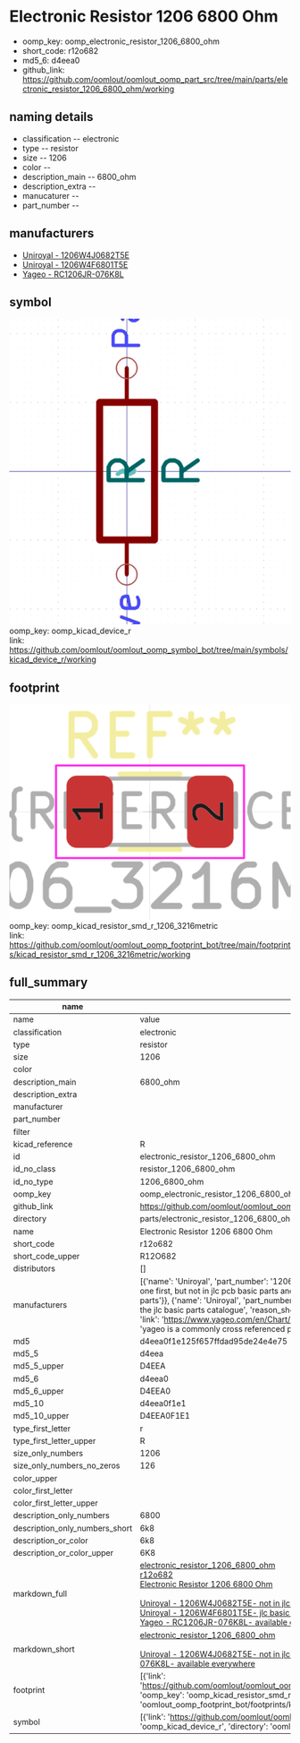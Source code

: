 # Electronic Resistor 1206 6800 Ohm

  
* oomp_key: oomp_electronic_resistor_1206_6800_ohm 
* short_code: r12o682
* md5_6: d4eea0  
* github_link: https://github.com/oomlout/oomlout_oomp_part_src/tree/main/parts/electronic_resistor_1206_6800_ohm/working  
## naming details
* classification -- electronic
* type -- resistor
* size -- 1206
* color -- 
* description_main -- 6800_ohm
* description_extra -- 
* manucaturer -- 
* part_number -- 


## manufacturers
* [Uniroyal - 1206W4J0682T5E]()  
* [Uniroyal - 1206W4F6801T5E]()  
* [Yageo - RC1206JR-076K8L](https://www.yageo.com/en/Chart/Download/pdf/RC1206JR-076K8L)  

## symbol

![](symbol/0/working/working_600.png)  
oomp_key: oomp_kicad_device_r  
link: https://github.com/oomlout/oomlout_oomp_symbol_bot/tree/main/symbols/kicad_device_r/working  

## footprint

![](footprint/0/working/working_600.png)  
oomp_key: oomp_kicad_resistor_smd_r_1206_3216metric  
link: https://github.com/oomlout/oomlout_oomp_footprint_bot/tree/main/footprints/kicad_resistor_smd_r_1206_3216metric/working  

## full_summary
| name | value | 
| --- | --- | 
| name | value | 
| classification | electronic | 
| type | resistor | 
| size | 1206 | 
| color |  | 
| description_main | 6800_ohm | 
| description_extra |  | 
| manufacturer |  | 
| part_number |  | 
| filter |  | 
| kicad_reference | R | 
| id | electronic_resistor_1206_6800_ohm | 
| id_no_class | resistor_1206_6800_ohm | 
| id_no_type | 1206_6800_ohm | 
| oomp_key | oomp_electronic_resistor_1206_6800_ohm | 
| github_link | https://github.com/oomlout/oomlout_oomp_part_src/tree/main/parts/electronic_resistor_1206_6800_ohm/working | 
| directory | parts/electronic_resistor_1206_6800_ohm | 
| name | Electronic Resistor 1206 6800 Ohm | 
| short_code | r12o682 | 
| short_code_upper | R12O682 | 
| distributors | [] | 
| manufacturers | [{'name': 'Uniroyal', 'part_number': '1206W4J0682T5E', 'link': '', 'id': 'manufacturer_uniroyal', 'note': {'reason': 'did this one first, but not in jlc pcb basic parts and 1 percent are and they are the same price', 'reason_short': 'not in jlc basic parts'}}, {'name': 'Uniroyal', 'part_number': '1206W4F6801T5E', 'link': '', 'id': 'manufacturer_uniroyal', 'note': {'reason': 'in the jlc basic parts catalogue', 'reason_short': 'jlc basic part'}}, {'name': 'Yageo', 'part_number': 'RC1206JR-076K8L', 'link': 'https://www.yageo.com/en/Chart/Download/pdf/RC1206JR-076K8L', 'id': 'manufacturer_yageo', 'note': {'reason': 'yageo is a commonly cross referenced part number', 'reason_short': 'available everywhere'}}] | 
| md5 | d4eea0f1e125f657ffdad95de24e4e75 | 
| md5_5 | d4eea | 
| md5_5_upper | D4EEA | 
| md5_6 | d4eea0 | 
| md5_6_upper | D4EEA0 | 
| md5_10 | d4eea0f1e1 | 
| md5_10_upper | D4EEA0F1E1 | 
| type_first_letter | r | 
| type_first_letter_upper | R | 
| size_only_numbers | 1206 | 
| size_only_numbers_no_zeros | 126 | 
| color_upper |  | 
| color_first_letter |  | 
| color_first_letter_upper |  | 
| description_only_numbers | 6800 | 
| description_only_numbers_short | 6k8 | 
| description_or_color | 6k8 | 
| description_or_color_upper | 6K8 | 
| markdown_full | [electronic_resistor_1206_6800_ohm](https://github.com/oomlout/oomlout_oomp_part_src/tree/main/parts/electronic_resistor_1206_6800_ohm/working)<br>[r12o682](https://github.com/oomlout/oomlout_oomp_part_src/tree/main/parts/electronic_resistor_1206_6800_ohm/working)<br>[Electronic Resistor 1206 6800 Ohm](https://github.com/oomlout/oomlout_oomp_part_src/tree/main/parts/electronic_resistor_1206_6800_ohm/working)<br><br>[Uniroyal - 1206W4J0682T5E- not in jlc basic parts]() [(L)  ](https://www.lcsc.com/search?q=1206W4J0682T5E)[(D)  ](https://www.digikey.com/en/products?keywords=1206W4J0682T5E)[(M)  ](https://www.mouser.com/Search/Refine?Keyword=1206W4J0682T5E)[(N)  ](https://www.newark.com/search?st=1206W4J0682T5E)[(SZ)  ](https://so.szlcsc.com/global.html?k=1206W4J0682T5E)<br>[Uniroyal - 1206W4F6801T5E- jlc basic part]() [(L)  ](https://www.lcsc.com/search?q=1206W4F6801T5E)[(D)  ](https://www.digikey.com/en/products?keywords=1206W4F6801T5E)[(M)  ](https://www.mouser.com/Search/Refine?Keyword=1206W4F6801T5E)[(N)  ](https://www.newark.com/search?st=1206W4F6801T5E)[(SZ)  ](https://so.szlcsc.com/global.html?k=1206W4F6801T5E)<br>[Yageo - RC1206JR-076K8L- available everywhere](https://www.yageo.com/en/Chart/Download/pdf/RC1206JR-076K8L) [(L)  ](https://www.lcsc.com/search?q=RC1206JR-076K8L)[(D)  ](https://www.digikey.com/en/products?keywords=RC1206JR-076K8L)[(M)  ](https://www.mouser.com/Search/Refine?Keyword=RC1206JR-076K8L)[(N)  ](https://www.newark.com/search?st=RC1206JR-076K8L)[(SZ)  ](https://so.szlcsc.com/global.html?k=RC1206JR-076K8L)<br> | 
| markdown_short | [electronic_resistor_1206_6800_ohm](https://github.com/oomlout/oomlout_oomp_part_src/tree/main/parts/electronic_resistor_1206_6800_ohm/working)<br><br>[Uniroyal - 1206W4J0682T5E- not in jlc basic parts]()[Uniroyal - 1206W4F6801T5E- jlc basic part]()[Yageo - RC1206JR-076K8L- available everywhere](https://www.yageo.com/en/Chart/Download/pdf/RC1206JR-076K8L) | 
| footprint | [{'link': 'https://github.com/oomlout/oomlout_oomp_footprint_bot/tree/main/foootprntss/kicad_resistor_smd_r_1206_3216metric', 'oomp_key': 'oomp_kicad_resistor_smd_r_1206_3216metric', 'directory': 'oomlout_oomp_footprint_bot/footprints/kicad_resistor_smd_r_1206_3216metric//working/working.kicad_mod'}] | 
| symbol | [{'link': 'https://github.com/oomlout/oomlout_oomp_symbol_bot/tree/main/symbols/kicad_device_r', 'oomp_key': 'oomp_kicad_device_r', 'directory': 'oomlout_oomp_symbol_bot/symbols/kicad_device_r//working/working.kicad_sym'}] | 
